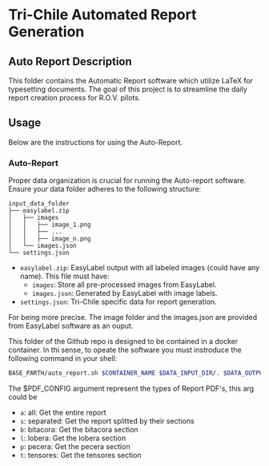 # Tri-Chile Automated Report Generation

## Auto Report Description

This folder contains the Automatic Report software which utilize LaTeX for typesetting documents. The goal of this project is to streamline the daily report creation process for R.O.V. pilots.

## Usage

Below are the instructions for using the Auto-Report.

### Auto-Report

Proper data organization is crucial for running the Auto-report software. Ensure your data folder adheres to the following structure:

```plaintext
input_data_folder
├── easylabel.zip
│   ├── images
│   │   ├── image_1.png
│   │   ├── ...
│   │   ├── image_n.png
│   └── images.json
└── settings.json
```

- `easylabel.zip`: EasyLabel output with all labeled images (could have any name). This file must have:
    - `images`: Store all pre-processed images from EasyLabel.
    - `images.json`: Generated by EasyLabel with image labels.
- `settings.json`: Tri-Chile specific data for report generation.

For being more precise. The image folder and the images.json are provided from EasyLabel software as an ouput.

This folder of the Github repo is designed to be contained in a docker container. In thi sense, to opeate the software you must instroduce the following command in your shell:

```bash	
BASE_PARTH/auto_report.sh $CONTAINER_NAME $DATA_INPUT_DIR/. $DATA_OUTPUT_DIR $PDF_CONFIG 
```

The $PDF_CONFIG argument represent the types of Report PDF's, this arg could be

- `a`: all: Get the entire report
- `s`: separated: Get the report splitted by their sections
- `b`: bitacora: Get the bitacora section
- `l`: lobera: Get the lobera section 
- `p`: pecera: Get the pecera section 
- `t`: tensores: Get the tensores section

<!-- ./auto_report.sh auto_report "/mnt/c/Users/jacmo/OneDrive - uc.cl/Escritorio/Tri-Chile/automatic_report/auto_report/test/." "/mnt/c/Users/jacmo/OneDrive - uc.cl/Escritorio/Tri-Chile/automatic_report/auto_report/output/" "a" -->